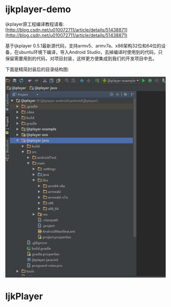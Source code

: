 # ijkplayer-demo

 ijkplayer原工程编译教程请看:[http://blog.csdn.net/u010072711/article/details/51438871](http://blog.csdn.net/u010072711/article/details/51438871)

 基于ijkplayer 0.5.1最新源代码，支持armv5、armv7a、x86架构32位和64位的设备，在ubuntu环境下编译，导入Android Studio，去掉编译时使用到的代码，只保留需要用到的代码，对项目封装，这样更方便集成到我们的开发项目中去。
 
 下面是精简封装后的目录结构图:
 
 ![工程结构图](./66.png)

  
# IjkPlayer
